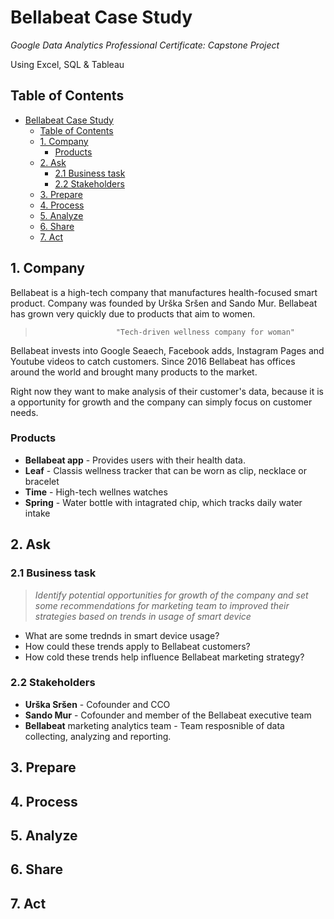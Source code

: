 # Bellabeat Case Study
*Google Data Analytics Professional Certificate: Capstone Project*

Using Excel, SQL & Tableau

## Table of Contents
- [Bellabeat Case Study](#bellabeat-case-study)
  - [Table of Contents](#table-of-contents)
  - [1. Company](#1-company)
    - [Products](#products)
  - [2. Ask](#2-ask)
    - [2.1 Business task](#21-business-task)
    - [2.2 Stakeholders](#22-stakeholders)
  - [3. Prepare](#3-prepare)
  - [4. Process](#4-process)
  - [5. Analyze](#5-analyze)
  - [6. Share](#6-share)
  - [7. Act](#7-act)


## 1. Company
Bellabeat is a high-tech company that manufactures health-focused smart product. Company was founded by Urška Sršen and Sando Mur. Bellabeat has grown very quickly due to products that aim to women.

>                       "Tech-driven wellness company for woman"
Bellabeat invests into Google Seaech, Facebook adds, Instagram Pages and Youtube videos to catch customers. 
Since 2016 Bellabeat has offices around the world and brought many products to the market.

Right now they want to make analysis of their customer's data, because it is a opportunity for growth and the company can simply focus on customer needs.

### Products
- **Bellabeat app** - Provides users with their health data.
- **Leaf** - Classis wellness tracker that can be worn as clip, necklace or bracelet
- **Time** - High-tech wellnes watches
- **Spring** - Water bottle with intagrated chip, which tracks daily water intake

## 2. Ask
 ### 2.1 Business task
 >*Identify potential opportunities for growth of the company and set some recommendations for marketing team to improved their strategies based on trends in usage of smart device*
 - What are some trednds in smart device usage?
 - How could these trends apply to Bellabeat customers?
 - How cold these trends help influence Bellabeat marketing strategy?
 ### 2.2 Stakeholders
  - **Urška Sršen** - Cofounder and CCO
  - **Sando Mur** - Cofounder and member of the Bellabeat executive team
  - **Bellabeat** marketing analytics team - Team resposnible of data collecting, analyzing and reporting. 
## 3. Prepare
## 4. Process
## 5. Analyze
## 6. Share
## 7. Act
